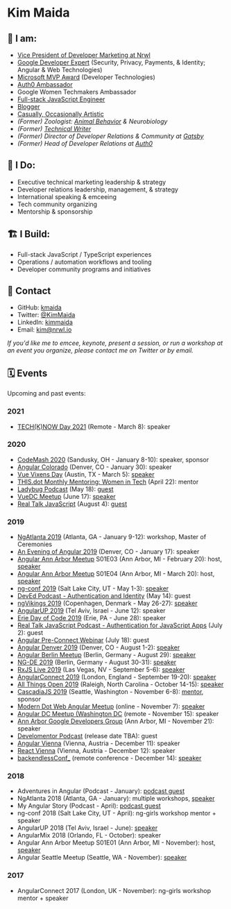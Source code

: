 # Kim Maida

## 📇 I am:

* [Vice President of Developer Marketing at Nrwl](https://nrwl.io)
* [Google Developer Expert](https://developers.google.cn/community/experts/directory/profile/profile-kim_maida) (Security, Privacy, Payments, & Identity;  Angular & Web Technologies)
* [Microsoft MVP Award](https://mvp.microsoft.com/en-us/PublicProfile/5003696) (Developer Technologies)
* [Auth0 Ambassador](https://auth0.com/ambassador-program)
* Google Women Techmakers Ambassador
* [Full-stack JavaScript Engineer](https://github.com/kmaida)
* [Blogger](https://dev.to/kimmaida/)
* [Casually, Occasionally Artistic](https://instagram.com/mihi.mini.studio)
* _(Former) Zoologist: [Animal Behavior](https://link.springer.com/article/10.1007/s00265-010-1047-4) & Neurobiology_
* _(Former) [Technical Writer](https://auth0.com/blog/authors/kim-maida/)_
* _(Former) Director of Developer Relations & Community at [Gatsby](https://gatsbyjs.com)_
* _(Former) Head of Developer Relations at [Auth0](https://auth0.com)_

## 💼 I Do:

* Executive technical marketing leadership & strategy
* Developer relations leadership, management, & strategy
* International speaking & emceeing
* Tech community organizing
* Mentorship & sponsorship

## 🏗 I Build:

* Full-stack JavaScript / TypeScript experiences
* Operations / automation workflows and tooling
* Developer community programs and initiatives

## 📨 Contact

* GitHub: [kmaida](https://github.com/kmaida)
* Twitter: [@KimMaida](https://twitter.com/KimMaida)
* LinkedIn: [kimmaida](https://linkedin.com/in/kimmaida)
* Email: [kim@nrwl.io](mailto:kim@nrwl.io)

_If you'd like me to emcee, keynote, present a session, or run a workshop at an event you organize, please contact me on Twitter or by email._

## 🗓 Events

Upcoming and past events:

### 2021

* [TECH(K)NOW Day 2021](https://www.techknowday.com/) (Remote - March 8): speaker

### 2020

* [CodeMash 2020](https://www.codemash.org/) (Sandusky, OH - January 8-10): speaker, sponsor
* [Angular Colorado](https://angularcolorado.com/) (Denver, CO - January 30): speaker
* [Vue Vixens Day](https://vvdayus.vuevixens.org/) (Austin, TX - March 5): [speaker](https://youtu.be/1J72YQOm2zk?t=8831)
* [THIS.dot Monthly Mentoring: Women in Tech](https://www.thisdot.co/events/monthly-mentoring-women-in-tech-april) (April 22): mentor
* [Ladybug Podcast](https://ladybug.dev) (May 18): [guest](https://www.ladybug.dev/episodes/developer-communities)
* [VueDC Meetup](https://www.vuedc.io/) (June 17): [speaker](https://www.meetup.com/Vue-DC/events/271022239/)
* [Real Talk JavaScript](https://realtalkjavascript.simplecast.com/) (August 4): [guest](https://realtalkjavascript.simplecast.com/episodes/episode-95-working-in-developer-relations-with-kim-maida)

### 2019

* [NgAtlanta 2019](https://ng-atl.org) (Atlanta, GA - January 9-12): workshop, Master of Ceremonies
* [An Evening of Angular 2019](https://www.meetup.com/RockyMountainAngular/events/256213394/) (Denver, CO - January 17): speaker
* [Angular Ann Arbor Meetup](https://www.meetup.com/Angular-Ann-Arbor/) S01E03 (Ann Arbor, MI - February 20): host, [speaker](https://www.meetup.com/Angular-Ann-Arbor/events/258671796/)
* [Angular Ann Arbor Meetup](https://www.meetup.com/Angular-Ann-Arbor/) S01E04 (Ann Arbor, MI - March 20): host, [speaker](https://www.meetup.com/Angular-Ann-Arbor/events/258673152/)
* [ng-conf 2019](https://www.ng-conf.org/) (Salt Lake City, UT - May 1-3): [speaker](https://www.youtube.com/watch?v=XuRpn8KXw6g)
* [DevEd Podcast - Authentication and Identity](https://devedpodcast.com/2019/05/14/dev-ed-012-learning-about-authentication-and-identity/) (May 14): guest
* [ngVikings 2019](https://ngvikings.org) (Copenhagen, Denmark - May 26-27): [speaker](https://youtu.be/H0u4eiV9YiY)
* [AngularUP 2019](https://angular-up.com) (Tel Aviv, Israel - June 12): speaker
* [Erie Day of Code 2019](https://eriedayofcode.com/) (Erie, PA - June 28): speaker
* [Real Talk JavaScript Podcast - Authentication for JavaScript Apps](https://realtalkjavascript.simplecast.fm/b2d591e8) (July 2): guest
* [Angular Pre-Connect Webinar](https://www.youtube.com/watch?v=2vyuCtAy6b8) (July 18): guest
* [Angular Denver 2019](https://angulardenver.com) (Denver, CO - August 1-2): [speaker](https://angulardenver.com/speakers-2)
* [Angular Berlin Meetup](https://www.meetup.com/AngularJS-Meetup-Berlin/events/262367565) (Berlin, Germany - August 29): [speaker](https://www.youtube.com/watch?v=nMRrEYkb5IQ)
* [NG-DE 2019](https://ng-de.org) (Berlin, Germany - August 30-31): [speaker](https://www.youtube.com/watch?v=CyAezvRYwvA)
* [RxJS Live 2019](https://www.rxjs.live/) (Las Vegas, NV - September 5-6): [speaker](https://www.youtube.com/watch?v=flpnha6OxKI)
* [AngularConnect 2019](https://angularconnect.com) (London, England - September 19-20): [speaker](https://youtu.be/q7NZ_VWcAEI)
* [All Things Open 2019](https://allthingsopen.org) (Raleigh, North Carolina - October 14-15): [speaker](https://community.auth0.com/t/all-things-open-raleigh-nc-usa-october-13-15-2019/31634)
* [CascadiaJS 2019](https://2019.cascadiajs.com) (Seattle, Washington - November 6-8): [mentor](https://2019.cascadiajs.com/mentor-mixer), sponsor
* [Modern Dot Web Angular Meetup](https://www.thisdot.co/events/angular-meetup-online-november-2019) (online - November 7): [speaker](https://www.youtube.com/watch?v=rUPsNFyWne0)
* [Angular DC Meetup (Washington DC](https://www.meetup.com/angularDC/events/265561485/) (remote - November 15): speaker
* [Ann Arbor Google Developers Group](https://www.meetup.com/gdg-a2/events/264733037) (Ann Arbor, MI - November 21): speaker
* [Develomentor Podcast](https://podcasts.apple.com/us/podcast/develomentor/id1480732807) (release date TBA): guest
* [Angular Vienna](https://www.meetup.com/Angular-Vienna/) (Vienna, Austria - December 11): speaker
* [React Vienna](https://www.meetup.com/ReactVienna/events/263025643/) (Vienna, Austria - December 12): speaker
* [backendlessConf_](https://backendlessconf.com/) (remote conference - December 14): [speaker](https://www.youtube.com/watch?v=Fpgv5IxAM4s)

### 2018

* Adventures in Angular (Podcast - January): [podcast guest](https://devchat.tv/adv-in-angular/aia-170-ng-atlanta-zack-chapple-kim-maida/)
* NgAtlanta 2018 (Atlanta, GA - January): multiple workshops, [speaker](https://www.youtube.com/watch?v=jFy-sqcODkg)
* My Angular Story (Podcast - April): [podcast guest](https://devchat.tv/my-angular-story/mas-034-kim-maida/)
* ng-conf 2018 (Salt Lake City, UT - April): ng-girls workshop mentor + speaker
* AngularUP 2018 (Tel Aviv, Israel - June): [speaker](https://www.youtube.com/watch?v=hR3LVDTYf8E)
* AngularMix 2018 (Orlando, FL - October): speaker
* Angular Ann Arbor Meetup S01E01 (Ann Arbor, MI - November): host, [speaker](https://www.meetup.com/Angular-Ann-Arbor/events/255939185/)
* Angular Seattle Meetup (Seattle, WA - November): [speaker](https://www.meetup.com/Angular-Seattle/events/256178013/)

### 2017

* AngularConnect 2017 (London, UK - November): ng-girls workshop mentor + speaker
